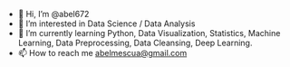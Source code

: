 - 👋 Hi, I’m @abel672
- 👀 I’m interested in Data Science / Data Analysis
- 🌱 I’m currently learning Python, Data Visualization, Statistics, Machine Learning, Data Preprocessing, Data Cleansing, Deep Learning.
- 📫 How to reach me abelmescua@gmail.com

<!---
abel672/abel672 is a ✨ special ✨ repository because its `README.md` (this file) appears on your GitHub profile.
You can click the Preview link to take a look at your changes.
--->
